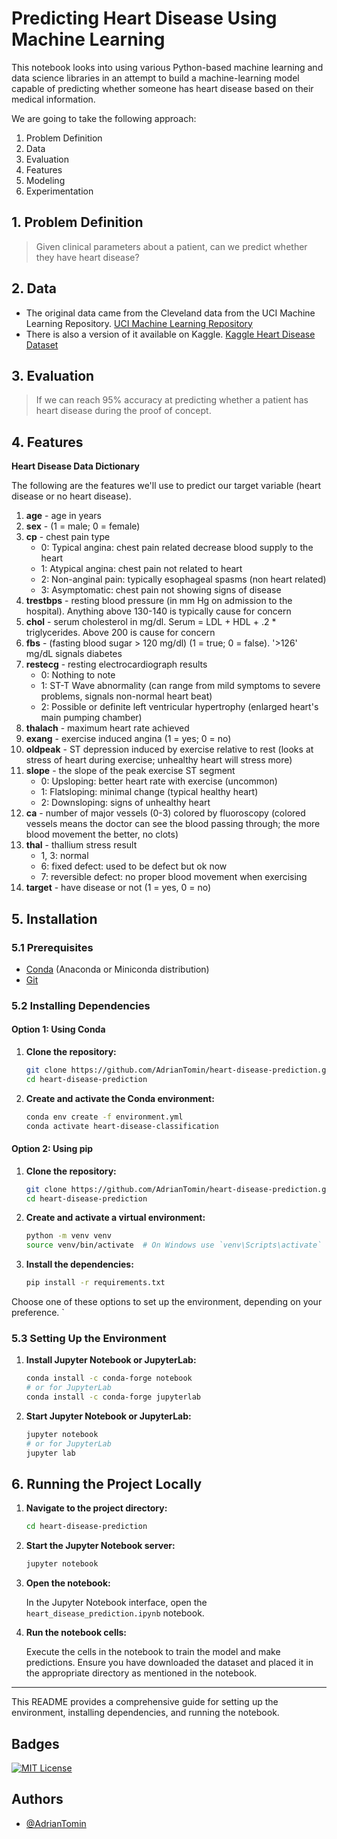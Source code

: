 # Predicting Heart Disease Using Machine Learning

This notebook looks into using various Python-based machine learning and data science libraries in an attempt to build a machine-learning model capable of predicting whether someone has heart disease based on their medical information.

We are going to take the following approach:
1. Problem Definition
2. Data
3. Evaluation
4. Features
5. Modeling
6. Experimentation

## 1. Problem Definition
> Given clinical parameters about a patient, can we predict whether they have heart disease?

## 2. Data
- The original data came from the Cleveland data from the UCI Machine Learning Repository. [UCI Machine Learning Repository](https://archive.ics.uci.edu/ml/datasets/heart+Disease)
- There is also a version of it available on Kaggle. [Kaggle Heart Disease Dataset](https://www.kaggle.com/ronitf/heart-disease-uci)

## 3. Evaluation
> If we can reach 95% accuracy at predicting whether a patient has heart disease during the proof of concept.

## 4. Features
**Heart Disease Data Dictionary**

The following are the features we'll use to predict our target variable (heart disease or no heart disease).

1. **age** - age in years
2. **sex** - (1 = male; 0 = female)
3. **cp** - chest pain type
   - 0: Typical angina: chest pain related decrease blood supply to the heart
   - 1: Atypical angina: chest pain not related to heart
   - 2: Non-anginal pain: typically esophageal spasms (non heart related)
   - 3: Asymptomatic: chest pain not showing signs of disease
4. **trestbps** - resting blood pressure (in mm Hg on admission to the hospital). Anything above 130-140 is typically cause for concern
5. **chol** - serum cholesterol in mg/dl. Serum = LDL + HDL + .2 * triglycerides. Above 200 is cause for concern
6. **fbs** - (fasting blood sugar > 120 mg/dl) (1 = true; 0 = false). '>126' mg/dL signals diabetes
7. **restecg** - resting electrocardiograph results
   - 0: Nothing to note
   - 1: ST-T Wave abnormality (can range from mild symptoms to severe problems, signals non-normal heart beat)
   - 2: Possible or definite left ventricular hypertrophy (enlarged heart's main pumping chamber)
8. **thalach** - maximum heart rate achieved
9. **exang** - exercise induced angina (1 = yes; 0 = no)
10. **oldpeak** - ST depression induced by exercise relative to rest (looks at stress of heart during exercise; unhealthy heart will stress more)
11. **slope** - the slope of the peak exercise ST segment
    - 0: Upsloping: better heart rate with exercise (uncommon)
    - 1: Flatsloping: minimal change (typical healthy heart)
    - 2: Downsloping: signs of unhealthy heart
12. **ca** - number of major vessels (0-3) colored by fluoroscopy (colored vessels means the doctor can see the blood passing through; the more blood movement the better, no clots)
13. **thal** - thallium stress result
    - 1, 3: normal
    - 6: fixed defect: used to be defect but ok now
    - 7: reversible defect: no proper blood movement when exercising
14. **target** - have disease or not (1 = yes, 0 = no)

## 5. Installation

### 5.1 Prerequisites

- [Conda](https://docs.conda.io/projects/conda/en/latest/user-guide/install/index.html) (Anaconda or Miniconda distribution)
- [Git](https://git-scm.com/)

### 5.2 Installing Dependencies
#### Option 1: Using Conda

1. **Clone the repository:**

    ```bash
    git clone https://github.com/AdrianTomin/heart-disease-prediction.git
    cd heart-disease-prediction
    ```

2. **Create and activate the Conda environment:**

    ```bash
    conda env create -f environment.yml
    conda activate heart-disease-classification
    ```

#### Option 2: Using pip

1. **Clone the repository:**

    ```bash
    git clone https://github.com/AdrianTomin/heart-disease-prediction.git
    cd heart-disease-prediction
    ```

2. **Create and activate a virtual environment:**

    ```bash
    python -m venv venv
    source venv/bin/activate  # On Windows use `venv\Scripts\activate`
    ```

3. **Install the dependencies:**

    ```bash
    pip install -r requirements.txt
    ```

Choose one of these options to set up the environment, depending on your preference.
`

### 5.3 Setting Up the Environment

1. **Install Jupyter Notebook or JupyterLab:**

    ```bash
    conda install -c conda-forge notebook
    # or for JupyterLab
    conda install -c conda-forge jupyterlab
    ```

2. **Start Jupyter Notebook or JupyterLab:**

    ```bash
    jupyter notebook
    # or for JupyterLab
    jupyter lab
    ```

## 6. Running the Project Locally

1. **Navigate to the project directory:**

    ```bash
    cd heart-disease-prediction
    ```

2. **Start the Jupyter Notebook server:**

    ```bash
    jupyter notebook
    ```

3. **Open the notebook:**

    In the Jupyter Notebook interface, open the `heart_disease_prediction.ipynb` notebook.

4. **Run the notebook cells:**

    Execute the cells in the notebook to train the model and make predictions. Ensure you have downloaded the dataset and placed it in the appropriate directory as mentioned in the notebook.

---

This README provides a comprehensive guide for setting up the environment, installing dependencies, and running the notebook.


## Badges
[![MIT License](https://img.shields.io/badge/License-MIT-green.svg)](https://choosealicense.com/licenses/mit/)

## Authors
- [@AdrianTomin](https://www.github.com/AdrianTomin)